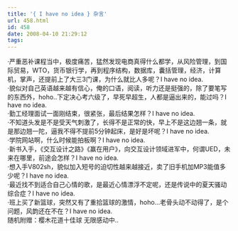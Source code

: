 ```yaml
---
title: '{ I have no idea } 杂言'
url: 458.html
id: 458
date: 2008-04-10 21:29:12
tags:
---
```


·严重恶补课程当中，极度痛苦，猛然发现电商真得什么都学，从风险管理，到国际贸易，WTO，货币银行学，再到程序结构，数据库，囊括管理，经济，计算机，掌声，还提前上了大三3门课，为什么就比人多呢？I have no idea.  
·貌似对自己英语越来越有信心，俺的口语，阅读，听力还是挺强的，除了要笔写的东西外，hoho..下定决心考六级了，早死早超生，人都是逼出来的，能过吗？I have no idea.  
·勤工经理面试一面刚结束，很紧张，最后结果怎样？I have no idea.  
·不知道头发是不是受天气刺激了，长得不是正常的快，早上不是这边翘一条，就是那边翘一陀，逼我不得不提前5分钟起床，是好是坏呢？I have no idea.  
·学院网站啊，什么时候能拍板啊？I have no idea.  
·新书入手，《交互设计之路》《赢在用户》，向交互设计领域进军中，何谓UED，未来在哪里，前途会怎样？I have no idea.  
·想入手V802sh，貌似加入短号的迫切性越来越接近，卖了旧手机加MP3能值多少呢？I have no idea.  
·最近找不到适合自己心情的歌，是最近心情漂浮不定呢，还是传说中的夏天骚动综合症？I have no idea.  
·班上买了新篮球，突然又有了重拾篮球的激情，hoho...老骨头动不动得了，是个问题，风韵还在不在？I have no idea.  
随机附赠：樱木花道十佳球 无限感动中..